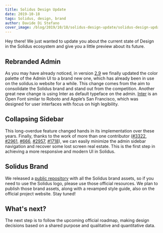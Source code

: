 ```yaml
---
title: Solidus Design Update
date: 2019-10-18
tags: Solidus, design, brand
author: Davide Di Stefano
cover_image: /blog/2019/10/18/solidus-design-update/solidus-design-update.jpg
---
```


Hey there! We just wanted to update you about the current state of Design in the 
Solidus ecosystem and give you a little preview about its future.

## Rebranded Admin
As you may have already noticed, in version [2.9](https://solidus.io/blog/2019/07/16/solidus-v2-9.html)
we finally updated the color palette of the Admin UI to a brand new one, which 
has already been in use on the solidus.io website for a while. This change comes 
from the aim to consolidate the Solidus brand and stand out from the competition.
Another great new change is using Inter as default typeface on the admin. [Inter](https://rsms.me/inter/) 
is an Open Font similar to Roboto and Apple’s San Francisco, which was designed 
for user interfaces with focus on high legibility.

## Collapsing Sidebar
This long-overdue feature changed hands in its implementation over these years. 
Finally, thanks to the work of more than one contributor ([#3322](https://github.com/solidusio/solidus/pull/3322), [#2961](https://github.com/solidusio/solidus/issues/2961), [#666](https://github.com/solidusio/solidus/issues/666), [#2957](https://github.com/solidusio/solidus/pull/2957), [#1718](https://github.com/solidusio/solidus/pull/1718)), we can easily 
minimize the admin sidebar navigation and recover some lost screen real estate. 
This is the first step in achieving a more responsive and modern UI in Solidus.

## Solidus Brand
We released a [public repository](https://github.com/solidusio/brand) with all the Solidus brand assets, so if you 
need to use the Solidus logo, please use those official resources. 
We plan to publish those brand assets, along with a revamped style guide, also 
on the official project website. Stay tuned!

## What's next?
The next step is to follow the upcoming official roadmap, making design decisions 
based on a shared purpose and qualitative and quantitative data.